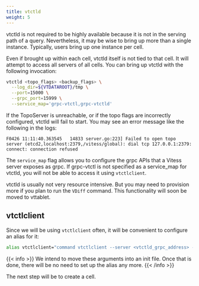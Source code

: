 ```yaml
---
title: vtctld
weight: 5
---
```


vtctld is not required to be highly available because it is not in the serving path of a query. Nevertheless, it may be wise to bring up more than a single instance. Typically, users bring up one instance per cell.

Even if brought up within each cell, vtctld itself is not tied to that cell. It will attempt to access all servers of all cells. You can bring up vtctld with the following invocation:

```sh
vtctld <topo_flags> <backup_flags> \
  --log_dir=${VTDATAROOT}/tmp \
  --port=15000 \
  --grpc_port=15999 \
  --service_map='grpc-vtctl,grpc-vtctld'
```

If the TopoServer is unreachable, or if the topo flags are incorrectly configured, vtctld will fail to start. You may see an error message like the following in the logs:

```text
F0426 11:11:40.363545   14833 server.go:223] Failed to open topo server (etcd2,localhost:2379,/vitess/global): dial tcp 127.0.0.1:2379: connect: connection refused
```

The `service_map` flag allows you to configure the grpc APIs that a Vitess server exposes as grpc. If grpc-vtctl is not specified as a service\_map for vtctld, you will not be able to access it using `vtctlclient`.

vtctld is usually not very resource intensive. But you may need to provision more if you plan to run the `VDiff` command. This functionality will soon be moved to vttablet.

## vtctlclient

Since we will be using `vtctlclient` often, it will be convenient to configure an alias for it:

```sh
alias vtctlclient="command vtctlclient --server <vtctld_grpc_address> --log_dir ${VTDATAROOT}/tmp --alsologtostderr"
```

{{< info >}}
We intend to move these arguments into an init file. Once that is done, there will be no need to set up the alias any more.
{{< /info >}}

The next step will be to create a cell.
